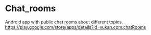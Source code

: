 # Chat_rooms
Android app with public chat rooms about different topics. 
https://play.google.com/store/apps/details?id=vukan.com.chatRooms
